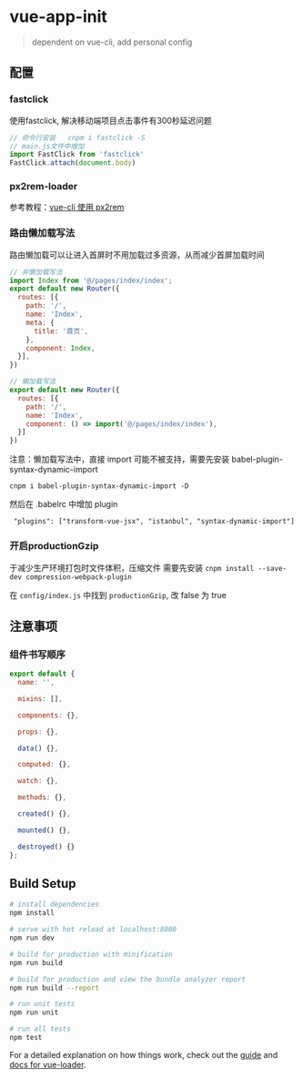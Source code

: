# vue-app-init
> dependent on vue-cli, add personal config

## 配置
### fastclick
使用fastclick, 解决移动端项目点击事件有300秒延迟问题
```js
// 命令行安装   cnpm i fastclick -S
// main.js文件中增加
import FastClick from 'fastclick'
FastClick.attach(document.body)
```
### px2rem-loader
参考教程：[vue-cli 使用 px2rem](https://shimo.im/docs/38m7jKtwrgQ7w2m1/)

### 路由懒加载写法
路由懒加载可以让进入首屏时不用加载过多资源，从而减少首屏加载时间

```js
// 非懒加载写法
import Index from '@/pages/index/index';
export default new Router({
  routes: [{
    path: '/',
    name: 'Index',
    meta: {
      title: '首页',
    },
    component: Index,
  }],
})

// 懒加载写法
export default new Router({
  routes: [{
    path: '/',
    name: 'Index',
    component: () => import('@/pages/index/index'),
  }]
})
```

注意：懒加载写法中，直接 import 可能不被支持，需要先安装 babel-plugin-syntax-dynamic-import
```
cnpm i babel-plugin-syntax-dynamic-import -D
```

然后在 .babelrc 中增加 plugin
```
 "plugins": ["transform-vue-jsx", "istanbul", "syntax-dynamic-import"]
```

### 开启productionGzip
于减少生产环境打包时文件体积，压缩文件
需要先安装 `cnpm install --save-dev compression-webpack-plugin`

在 `config/index.js` 中找到 `productionGzip`, 改 false 为 true

## 注意事项
### 组件书写顺序
```js
export default {
  name: '',

  mixins: [],

  components: {},

  props: {},

  data() {},

  computed: {},

  watch: {},

  methods: {},

  created() {},

  mounted() {},

  destroyed() {}
};

```

## Build Setup

``` bash
# install dependencies
npm install

# serve with hot reload at localhost:8080
npm run dev

# build for production with minification
npm run build

# build for production and view the bundle analyzer report
npm run build --report

# run unit tests
npm run unit

# run all tests
npm test
```

For a detailed explanation on how things work, check out the [guide](http://vuejs-templates.github.io/webpack/) and [docs for vue-loader](http://vuejs.github.io/vue-loader).
